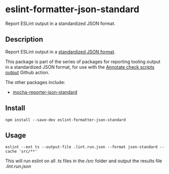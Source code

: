 # eslint-formatter-json-standard
Report ESLint output in a standardized JSON format.

## Description
Report ESLint output in a [standardized JSON format](https://gist.githubusercontent.com/agyemanjp/0f43de0639a7ec872e9ebcbe6166d5d9/raw/ccb90a9298561f2ba7c07ba6843b2b25244f9cf7/code-check-general.schema.json).

This package is part of the series of packages for reporting tooling output in a standardized JSON format, for use with the [Annotate check scripts output](https://github.com/marketplace/actions/annotate-check-scripts-output) Github action. 

The other packages include:

- [mocha-reporter-json-standard](https://www.npmjs.com/package/mocha-reporter-json-standard)


## Install 
`npm install --save-dev eslint-formatter-json-standard`

## Usage
`eslint --ext ts --output-file .lint.run.json --format json-standard --cache 'src/**'`

This will run eslint on all .ts files in the _/src_ folder and output the results file _.lint.run.json_
